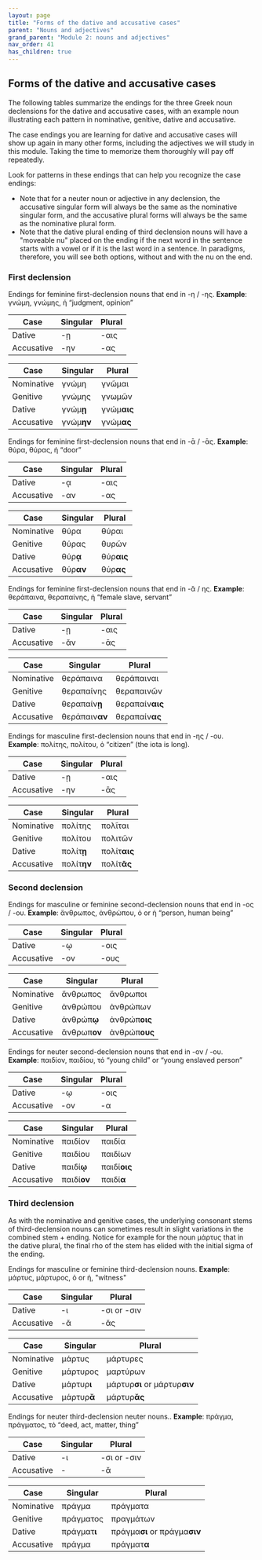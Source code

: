 ```yaml
---
layout: page
title: "Forms of the dative and accusative cases"
parent: "Nouns and adjectives"
grand_parent: "Module 2: nouns and adjectives"
nav_order: 41
has_children: true
---
```


## Forms of the dative and accusative cases

The following tables summarize the endings for the three Greek noun declensions for the dative and accusative cases, with an example noun illustrating each pattern in nominative, genitive, dative and accusative.

The case endings you are learning for dative and accusative cases will show up again in many other forms, including the adjectives we will study in this module.  Taking the time to memorize them thoroughly will pay off repeatedly.

Look for patterns in these endings that can help you recognize the case endings:

- Note that for a neuter noun or adjective in any declension, the accusative singular form will always be the same as the nominative singular form, and the accusative plural forms will always be the same as the nominative plural form.
- Note that the dative plural ending of third declension nouns will have a "moveable nu" placed on the ending if the next word in the sentence starts with a vowel or if it is the last word in a sentence. In paradigms, therefore, you will see both options, without and with the nu on the end.





### First declension


Endings for feminine first-declension nouns that end in -η / -ης. **Example**: γνώμη, γνώμης, ἡ “judgment, opinion”
 
| Case | Singular | Plural |
| --- |----------- | ----------- |
| Dative | -ῃ | -αις |
| Accusative | -ην | -ας  |


| Case | Singular | Plural |
| --- |----------- | ----------- |
| Nominative | γνώμη | γνῶμαι |
| Genitive | γνώμης | γνωμῶν |
| Dative | γνώμ**ῃ** | γνώμ**αις** |
| Accusative | γνώμ**ην** | γνώμ**ας**  |




Endings for feminine first-declension nouns that end in -ᾱ / -ᾱς. **Example**:  θύρα, θύρας, ἡ “door”

| Case | Singular | Plural |
| --- |----------- | ----------- |
| Dative | -ᾳ | -αις  |
| Accusative | -αν | -ας  |


| Case | Singular | Plural |
| --- |----------- | ----------- |
| Nominative | θύρα | θύραι |
| Genitive | θύρας | θυρῶν |
| Dative | θύρ**ᾳ** | θύρ**αις** |
| Accusative | θύρ**αν** | θύρ**ας** |


Endings for feminine first-declension nouns that end in -ᾰ / ης. **Example**: θεράπαινα, θεραπαίνης, ἡ “female slave, servant”

| Case | Singular | Plural |
| --- |----------- | ----------- |
| Dative | -ῃ | -αις  |
| Accusative | -ᾰν | -ᾱς  |


| Case | Singular | Plural |
| --- |----------- | ----------- |
| Nominative | θεράπαινα | θεράπαιναι |
| Genitive | θεραπαίνης | θεραπαινῶν |
| Dative | θεραπαίν**ῃ** | θεραπαίν**αις**  |
| Accusative | θεράπαιν**αν** | θεραπαίν**ας**  |


Endings for masculine first-declension nouns that end in -ης / -ου.  **Example**:  πολίτης, πολίτου, ὁ “citizen” (the iota is long).


| Case | Singular | Plural |
| --- |----------- | ----------- |
| Dative | -ῃ  | -αις  |
| Accusative | -ην | -ᾱς  |


| Case | Singular | Plural |
| --- |----------- | ----------- |
| Nominative | πολίτης  | πολῖται |
| Genitive | πολίτου | πολιτῶν |
| Dative | πολίτ**ῃ**  | πολίτ**αις**  |
| Accusative | πολίτ**ην** | πολίτ**ᾱς**  |


### Second declension


Endings for masculine or feminine second-declension nouns that end in -ος / -ου.  **Example**: ἄνθρωπος, ἀνθρώπου, ὁ or ἡ “person, human being”

| Case | Singular | Plural |
| --- |----------- | ----------- |
| Dative | -ῳ | -οις  |
| Accusative | -ον | -ους   |


| Case | Singular | Plural |
| --- |----------- | ----------- |
| Nominative | ἄνθρωπος | ἄνθρωποι |
| Genitive | ἀνθρώπου | ἀνθρώπων |
| Dative | ἀνθρώπ**ῳ** | ἀνθρώπ**οις**  |
| Accusative | ἄνθρωπ**ον** | ἀνθρώπ**ους**   |


Endings for neuter second-declension nouns that end in -ον / -ου.  **Example**: παιδίον, παιδίου, τό “young child” or “young enslaved person”



| Case | Singular | Plural |
| --- |----------- | ----------- |
| Dative | -ῳ | -οις  |
| Accusative | -ον | -α   |


| Case | Singular | Plural |
| --- |----------- | ----------- |
| Nominative | παιδίον | παιδία |
| Genitive |παιδίου | παιδίων |
| Dative | παιδί**ῳ** | παιδί**οις**  |
| Accusative | παιδί**ον** | παιδί**α**   |





### Third declension

As with the nominative and genitive cases, the underlying consonant stems of third-declension nouns can sometimes result in slight variations in the combined stem + ending.  Notice for example for the noun μάρτυς that in the dative plural, the final rho of the stem has elided with the initial sigma of the ending.



Endings for masculine or feminine third-declension nouns. **Example**: μάρτυς, μάρτυρος, ὁ or ἡ,  "witness"

| Case | Singular | Plural |
| --- |----------- | ----------- |
| Dative | -ι | -σι or -σιν  |
| Accusative | -ᾰ  | -ᾰς  |


| Case | Singular | Plural |
| --- |----------- | ----------- |
| Nominative | μάρτυς | μάρτυρες  |
| Genitive | μάρτυρος  | μαρτύρων |
| Dative | μάρτυρ**ι** | μάρτυρ**σι** or μάρτυρ**σιν**  |
| Accusative | μάρτυρ**ᾰ**  | μάρτυρ**ᾰς**  |


Endings for neuter third-declension neuter nouns.. **Example**: πράγμα, πράγματος, τό “deed, act, matter, thing”

| Case | Singular | Plural |
| --- |----------- | ----------- |
| Dative | -ι |   -σι or -σιν |
| Accusative | - | -ᾰ |

| Case | Singular | Plural |
| --- |----------- | ----------- |
| Nominative | πράγμα | πράγματα |
| Genitive | πράγματος | πραγμάτων |
| Dative | πράγματ**ι** |   πράγμα**σι** or πράγμα**σιν** |
| Accusative | πράγμα | πράγματ**α** |








